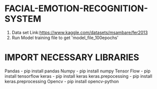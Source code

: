 # FACIAL-EMOTION-RECOGNITION-SYSTEM 
1) Data set Link:https://www.kaggle.com/datasets/msambare/fer2013
2) Run Model training file to get 'model_file_100epochs'



# IMPORT NECESSARY LIBRARIES

Pandas - pip install pandas
Numpy - pip install numpy
Tensor Flow - pip install tensorflow
keras - pip install keras
keras.prepocessing - pip install keras.preprocessing
Opencv - pip install opencv-python
